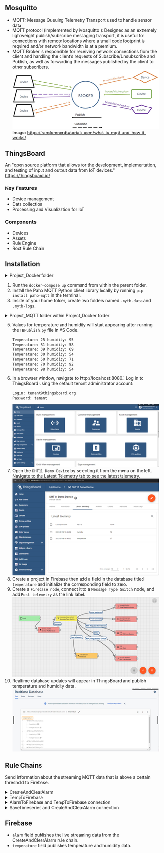 ## Mosquitto
* MQTT: Message Queuing Telemetry Transport used to handle sensor data
* MQTT protocol (implemented by
Mosquitto ): Designed as an extremely lightweight publish/subscribe messaging
transport, it is useful for connections with remote locations where a small code footprint is required and/or network
bandwidth is at a premium.
* MQTT Broker is responsible for receiving network connections from the client and handling the client’s requests of
Subscribe/Unsubscribe and Publish, as well as forwarding the messages published by the client to other subscribers.
![](https://github.com/jlstewart12/Analyzing-Live-Streaming-Data-Using-ThingsBoard/blob/main/images/mqtt.png)
Image: https://randomnerdtutorials.com/what-is-mqtt-and-how-it-works/

## ThingsBoard
An "open source platform that allows for the development, implementation, and testing of input
and output data from IoT devices."  
https://thingsboard.io/
### Key Features
- Device management
- Data collection
- Processing and Visualization for IoT
### Components
- Devices
- Assets
- Rule Engine
- Root Rule Chain

## Installation

<details><summary>Project_Docker folder</summary>
<p align="center">
  <img src="https://github.com/jlstewart12/Analyzing-Live-Streaming-Data-Using-ThingsBoard/blob/main/images/24P11.png">
</p>
</details>

1. Run the ```docker-compose up``` command from within the parent folder.
2. Install the Paho MQTT Python client library locally by running ```pip install paho-mqtt``` in the terminal.
3. Inside of your home folder, create two folders named ```.mytb-data``` and ```.mytb-logs```.

<details><summary>Project_MQTT folder within Project_Docker folder</summary>
<p>

![](https://github.com/jlstewart12/Analyzing-Live-Streaming-Data-Using-ThingsBoard/blob/main/images/24P13.png)

</p>
</details>

5. Values for temperature and humidity will start appearing after running the ```TBPublish.py``` file in VS Code.
    ```
    Temperature: 25 humidity: 95
    Temperature: 81 humidity: 58
    Temperature: 39 humidity: 69
    Temperature: 30 humidity: 54
    Temperature: 50 humidity: 71
    Temperature: 70 humidity: 92
    Temperature: 98 humidity: 54
    ```
6. In a browser window, navigate to http://localhost:8080/. Log in to ThingsBoard using the default tenant administrator account:
    ```
    Login: tenant@thingsboard.org
    Password: tenant
    ```
    ![](https://github.com/jlstewart12/Analyzing-Live-Streaming-Data-Using-ThingsBoard/blob/main/images/TBpage.png)
7. Open the ```DHT11 Demo Device``` by selecting it from the menu on the left. Navigate to the Latest Telemetry tab to see the latest telemetry.
    ![](https://github.com/jlstewart12/Analyzing-Live-Streaming-Data-Using-ThingsBoard/blob/main/images/latest_telemetry.png)
8.  Create a project in Firebase then add a field in the database titled ```temperature``` and initialize the corresponding field to zero.
9. Create a ```Firebase node```, connect it to a ```Message Type Switch``` node, and add ```Post telemetry``` as the link label.
    ![](https://github.com/jlstewart12/Analyzing-Live-Streaming-Data-Using-ThingsBoard/blob/main/images/nodes.png)
10. Realtime database updates will appear in ThingsBoard and publish temperature and humidity data.
    ![](https://github.com/jlstewart12/Analyzing-Live-Streaming-Data-Using-ThingsBoard/blob/main/images/realtime_db.png)
## Rule Chains
Send information about the streaming MQTT data that is above a certain threshold to Firebase.

<details><summary>CreateAndClearAlarm</summary>
<p>

![](https://github.com/jlstewart12/Analyzing-Live-Streaming-Data-Using-ThingsBoard/blob/main/images/CreateAndClearAlarms.png)

</p>
</details>

<details><summary>TempToFirebase</summary>
<p>

![](https://github.com/jlstewart12/Analyzing-Live-Streaming-Data-Using-ThingsBoard/blob/main/images/TempToFirebase.png)

</p>
</details>

<details><summary>AlarmToFirebase and TempToFirebase connection</summary>
<p>

![](https://github.com/jlstewart12/Analyzing-Live-Streaming-Data-Using-ThingsBoard/blob/main/images/NodeConnections.png)

</p>
</details>

<details><summary>SaveTimeseries and CreateAndClearAlarm connection</summary>
<p>

![](https://github.com/jlstewart12/Analyzing-Live-Streaming-Data-Using-ThingsBoard/blob/main/images/SaveTimeseriesAndCreateAndClearAlarm.png)

</p>
</details>

## Firebase
* ```alarm``` field publishes the live streaming data from the CreateAndClearAlarm rule chain.
* ```temperature``` field publishes temperature and humidity data.
